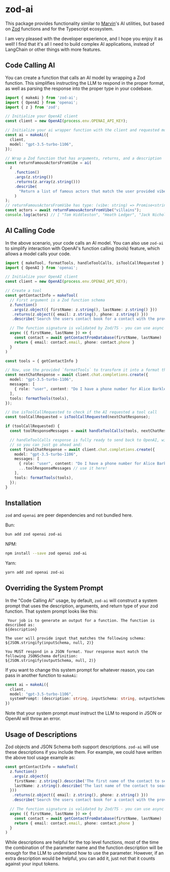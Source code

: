 # zod-ai

This package provides functionality similar to [Marvin](https://github.com/prefecthq/marvin)'s AI utilities,
but based on [Zod](https://github.com/colinhacks/zod) functions and for the Typescript ecosystem.

I am very pleased with the developer experience, and I hope you enjoy it as well! I find that it's all I need to
build complex AI applications, instead of LangChain or other things with more features.

## Code Calling AI

You can create a function that calls an AI model by wrapping a Zod function. This simplifies instructing
the LLM to respond in the proper format, as well as parsing the response into the proper type in your codebase.

```typescript
import { makeAi } from 'zod-ai';
import { OpenAI } from 'openai';
import { z } from 'zod';

// Initialize your OpenAI client
const client = new OpenAI(process.env.OPENAI_API_KEY);

// Initialize your ai wrapper function with the client and requested model
const ai = makeAi({
  client,
  model: "gpt-3.5-turbo-1106",
});

// Wrap a Zod function that has arguments, returns, and a description
const returnFamousActorsFromVibe = ai(
  z
    .function()
    .args(z.string())
    .returns(z.array(z.string()))
    .describe(
      "Return a list of famous actors that match the user provided vibe"
    )
);
// returnFamousActorsFromVibe has type: (vibe: string) => Promise<string[]>
const actors = await returnFamousActorsFromVibe("villains");
console.log(actors) // [ "Tom Hiddleston", "Heath Ledger", "Jack Nicholson", "Anthony Hopkins" ]
```

## AI Calling Code

In the above scenario, your code calls an AI model. You can also use `zod-ai` to simplify interaction with OpenAI's
function calling (tools) feature, which allows a model calls your code.

```typescript
import { makeTool, formatTools, handleToolCalls, isToolCallRequested } from 'zod-ai';
import { OpenAI } from 'openai';

// Initialize your OpenAI client
const client = new OpenAI(process.env.OPENAI_API_KEY);

// Create a tool
const getContactInfo = makeTool(
  // First argument is a Zod function schema
  z.function()
   .args(z.object({ firstName: z.string(), lastName: z.string() }))
   .returns(z.object({ email: z.string(), phone: z.string() }))
   .describe('Search the users contact book for a contact with the provided first and last name'),

  // The function signature is validated by Zod/TS - you can use async or not, either is fine
  async ({ firstName, lastName }) => {
    const contact = await getContactFromDatabase(firstName, lastName)
    return { email: contact.email, phone: contact.phone }
  }
)

const tools = { getContactInfo }

// Now, use the provided `formatTools` to transform it into a format that OpenAI wants
const nextChatResponse = await client.chat.completions.create({
  model: "gpt-3.5-turbo-1106",
  messages: [
    { role: "user", content: "Do I have a phone number for Alice Barkley" },
  ],
  tools: formatTools(tools),
});

// Use isToolCallRequested to check if the AI requested a tool call
const toolCallRequested = isToolCallRequested(nextChatResponse);

if (toolCallRequested) {
  const toolResponseMessages = await handleToolCalls(tools, nextChatResponse.choices[0].message.tool_calls!);

  // handleToolCalls response is fully ready to send back to OpenAI, with tool ID and role set properly
  // so you can just go ahead and:
  const finalChatResponse = await client.chat.completions.create({
    model: "gpt-3.5-turbo-1106",
    messages: [
      { role: "user", content: "Do I have a phone number for Alice Barkley" },
      ...toolResponseMessages // use it here!
    ],
    tools: formatTools(tools),
  });
}
```

## Installation

`zod` and `openai` are peer dependencies and not bundled here.

Bun:
```bash
bun add zod openai zod-ai
```

NPM:
```bash
npm install --save zod openai zod-ai
```

Yarn:
```bash
yarn add zod openai zod-ai
```

## Overriding the System Prompt

In the "Code Calling AI" usage, by default, `zod-ai` will construct a system prompt that uses the description, arguments, and return type of
your zod function. That system prompt looks like this:
```
 Your job is to generate an output for a function. The function is described as:
${description}

The user will provide input that matches the following schema:
${JSON.stringify(inputSchema, null, 2)}

You MUST respond in a JSON format. Your response must match the following JSONSchema definition:
${JSON.stringify(outputSchema, null, 2)} 
``` 

If you want to change this system prompt for whatever reason, you can pass in another function to `makeAi`:
```typescript
const ai = makeAi({
  client,
  model: "gpt-3.5-turbo-1106",
  systemPrompt: (description: string, inputSchema: string, outputSchema: string) => `new system prompt`
})
```

Note that your system prompt *must* instruct the LLM to respond in JSON or OpenAI will throw an error.

## Usage of Descriptions

Zod objects and JSON Schema both support descriptions. `zod-ai` will use these descriptions if you include them.
For example, we could have written the above tool usage example as:
```typescript
const getContactInfo = makeTool(
  z.function()
   .args(z.object({ 
    firstName: z.string().describe('The first name of the contact to search for'), 
    lastName: z.string().describe('The last name of the contact to search for') 
  }))
   .returns(z.object({ email: z.string(), phone: z.string() }))
   .describe('Search the users contact book for a contact with the provided first and last name'),

  // The function signature is validated by Zod/TS - you can use async or not, either is fine
  async ({ firstName, lastName }) => {
    const contact = await getContactFromDatabase(firstName, lastName)
    return { email: contact.email, phone: contact.phone }
  }
)
```

While descriptions are helpful for the top level functions, most of the time the combination of 
the parameter name and the function description will be enough for the LLM to understand how to use the parameter.
However, if an extra description would be helpful, you can add it, just not that it counts against your input tokens.
